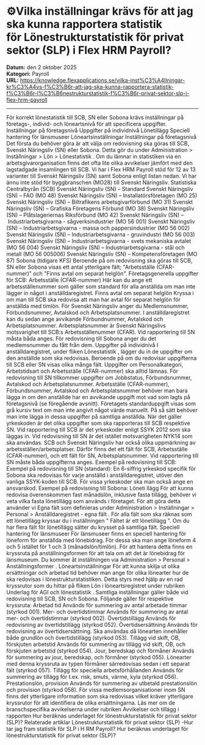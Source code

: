 # ⚙️Vilka inställningar krävs för att jag ska kunna rapportera statistik för Lönestrukturstatistik för privat sektor (SLP) i Flex HRM Payroll?

**Datum:** den 2 oktober 2025  
**Kategori:** Payroll  
**URL:** https://knowledge.flexapplications.se/vilka-inst%C3%A4llningar-kr%C3%A4vs-f%C3%B6r-att-jag-ska-kunna-rapportera-statistik-f%C3%B6r-l%C3%B6nestrukturstatistik-f%C3%B6r-privat-sektor-slp-i-flex-hrm-payroll

---

För korrekt lönestatistik till SCB, SN eller Sobona krävs inställningar på företags-, individ- och löneartsnivå för att specificera uppgifter.
Inställningar på företagsnivå
Uppgifter på individnivå
Lönetillägg
Speciell hantering för länsmuseer
Löneartsinställningar
Inställningar på företagsnivå
Det första du behöver göra är att välja om redovisning ska göras till SCB, Svenskt Näringsliv (SN) eller Sobona. Detta gör du under
Administration > Inställningar > Lön > Lönestatistik
.
Om du lämnar in statistiken via en arbetsgivarorganisation finns det ofta lite olika avvikelser jämfört med den lagstadgade insamlingen till SCB. Vi har i Flex HRM Payroll stöd för 12 av 13 varianter till Svenskt Näringsliv (SN) samt Sobona enligt listan nedan. Vi har ännu inte stöd för byggbranschen (MO28) till Svenskt Näringsliv.
Statistiska Centralbyrån (SCB)
Svenskt Näringsliv (SN) – Standard
Svenskt Näringsliv (SN) – FAO (MO 48)
Svenskt Näringsliv (SN) – Installatörsföretagen (MO 25)
Svenskt Näringsliv (SN) – Biltrafikens arbetsgivarförbund (MO 31)
Svenskt Näringsliv (SN) – Grafiska Företagens Förbund (MO 38)
Svenskt Näringsliv (SN) – Plåtslageriernas Riksförbund (MO 42)
Svenskt Näringsliv (SN) – Industriarbetsgivarna - sågverksindustrier (MO 56 001)
Svenskt Näringsliv (SN) – Industriarbetsgivarna - massa och pappersindustrier (MO 56 002)
Svenskt Näringsliv (SN) – Industriarbetsgivarna - gruvindustri (MO 56 003)
Svenskt Näringsliv (SN) – Industriarbetsgivarna - svets mekaniska avtalet (MO 56 004)
Svenskt Näringsliv (SN) – Industriarbetsgivarna - stål och metall (MO 56 005006)
Svenskt Näringsliv (SN) – Kompetensföretagen (MO 87)
Sobona (tidigare KFS)
Beroende på om redovisning ska göras till SCB, SN eller Sobona visas ett antal ytterligare fält; "Arbetsställe (CFAR-nummer)" och "Finns avtal om separat helglön".
Företagsgenerella uppgifter för SCB:
Arbetsställe (CFAR-nummer)
Här kan du ange ett arbetsställenummer som gäller som standard för alla anställda om man inte lägger in något i anställdaregistret.
Finns avtal om separat helglön
Kryssa i om man till SCB ska redovisa att man har avtal för separat helglön för anställda med timlön.
För Svenskt Näringsliv anger du Medlemsnummer, Förbundsnummer, Avtalskod och Arbetsplatsnummer. I anställdaregistret kan du sedan ange avvikande Förbundnummer, Avtalskod och Arbetsplatsnummer. Arbetsplatsnummer är Svenskt Näringslivs motsvarighet till SCB:s Arbetsställenummer (CFAR). Vid rapportering till SN måsta båda anges.
För redovisning till Sobona anger du det medlemsnummer du fått från dem.
Uppgifter på individnivå
I anställdaregistret, under fliken
Lönestatistik
, lägger du in de uppgifter om den anställde som ska redovisas. Beroende på om du redovisar uppgifterna till SCB eller SN visas olika många fält.
Uppgifter om Personalkategori, Arbetstidsart och Arbetsställe (CFAR-nummer) ska alltid lämnas. För redovisning till SN tillkommer uppgifter om Jobbstatus, Förbundsnummer, Avtalskod och Arbetsplatsnummer.
Arbetsställe (CFAR-nummer), Förbundsnummer, Avtalskod och Arbetsplatsnummer behöver man bara lägga in om den anställde har en avvikande uppgift mot vad som lagts på företagsnivå (se föregående avsnitt). Företagets standarduppgift visas som grå kursiv text om man inte angivit något värde manuellt. På så sätt behöver man inte lägga in dessa uppgifter på samtliga anställda.
När det gäller yrkeskoden är det olika uppgifter som ska rapporteras till SCB respektive SN. Vid rapportering till SCB är det yrkeskoder enligt SSYK 2012 som ska läggas in. Vid redovisning till SN är det istället motsvarigheten NYK14 som ska användas.
SCB och Svenskt Näringsliv har också olika uppmärkning av arbetsställen/arbetsplatser. Därför finns det ett fält för SCB, Arbetsställe (CFAR-nummer), och ett fält för SN, Arbetsplatsnummer. Vid rapportering till SN måste båda uppgifterna anges.
Exempel på redovisning till SCB:
Exempel på redovisning till SN (standard):
En 6-siffrig yrkeskod specifik för Sobona ska redovisas för varje anställd i anställdaregistret, utöver den vanliga SSYK-koden till SCB. För vissa yrkeskoder ska man också ange en ansvarskod.
Exempel på redovisning till Sobona:
Löneti
llägg
För att kunna redovisa överenskommen fast månadslön, inklusive fasta tillägg, behöver vi veta vilka fasta lönetillägg som används i företaget. För att göra detta använder vi Egna fält som definieras under
Administration > Inställningar > Personal > Anställdaregistret - egna fält
.
För alla fält som ska räknas som ett lönetillägg kryssar du i inställningen "
Fältet är ett lönetillägg
". Om du har flera fält för lönetillägg sätter du krysset på samtliga fält.
Speciell hantering för länsmuseer
För länsmuseer finns en speciell hantering för löneform för anställda med lönebidrag. För dessa ska man ange löneform 4 och 5 istället för 1 och 3 (månadslön/timlön). För att hantera detta finns en kryssruta på anställningsformen för att tala om att det är lönebidrag för länsmuseum. Du kommer åt inställningen via
Administration > Personal > Anställningsformer
.
Löneartsinställningar
För att kunna skilja ut olika ersättningar och arbetad tid behöver man ange för olika lönearter hur de ska redovisas i lönestrukturstatistiken. Detta styrs med hjälp av en rad kryssrutor som du hittar på fliken
Lön
i löneartsregistret under rubriken
Underlag för AGI och lönestatistik
. Samtliga inställningar gäller både vid redovisning till SCB, SN och Sobona.
Följande gäller för respektive kryssruta:
Arbetad tid
Används för summering av antal arbetade timmar (styrkod 001).
Mer- och övertidstimmar
Används för summering av antal mer- och övertidstimmar (styrkod 002).
Övertidstillägg
Används för redovisning av övertidstillägg (styrkod 052).
Övertidsersättning
Används för redovisning av övertidsersättning. Ska användas då lönearten innehåller både grundlön och övertidstillägg (styrkod 053).
Tillägg vid skift, OB, förskjuten arbetstid
Används för summering av tillägg vid skift, OB, och förskjuten arbetstid (styrkod 054).
Jour, beredskap och förmåner
Används för summering av jour, beredskap, och förmåner (styrkod 055). Lönearter med denna kryssruta av typen förmåner särredovisas sedan i ett separat fält (styrkod 057).
Tillägg för speciella arbetsförhållanden
Används för summering av tillägg för t.ex. risk, smuts, värme, kyla (styrkod 056).
Prestationslön, provision
Används för summering av utbetald prestationslön och provision (styrkod 058).
För vissa medlemsorganisationer inom SN finns det ytterligare information som ska redovisas vilket kräver ytterligare kryssrutor för att identifiera de olika ersättningarna.
Läs mer om de branschspecifika avvikelserna under rubriken
Avvikelser och tillägg
i rapporten
Hur beräknas underlaget för lönestrukturstatistik för privat sektor (SLP)?
Relaterade artiklar
Lönestrukturstatistik för privat sektor (SLP) -Hur tar jag fram statistik för SLP i H
RM Payroll?
Hur beräknas underlaget för lönestrukturstatistik för 
privat sektor (SLP)?
